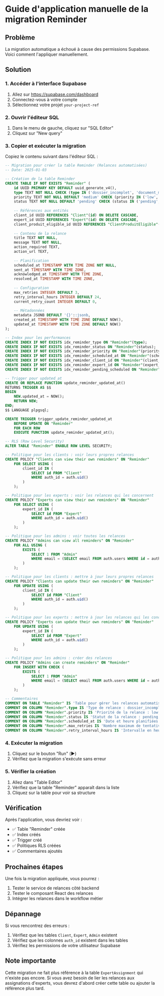 # Guide d'application manuelle de la migration Reminder

## Problème
La migration automatique a échoué à cause des permissions Supabase. Voici comment l'appliquer manuellement.

## Solution

### 1. Accéder à l'interface Supabase
1. Allez sur https://supabase.com/dashboard
2. Connectez-vous à votre compte
3. Sélectionnez votre projet `your-project-ref`

### 2. Ouvrir l'éditeur SQL
1. Dans le menu de gauche, cliquez sur "SQL Editor"
2. Cliquez sur "New query"

### 3. Copier et exécuter la migration
Copiez le contenu suivant dans l'éditeur SQL :

```sql
-- Migration pour créer la table Reminder (Relances automatisées)
-- Date: 2025-01-03

-- Création de la table Reminder
CREATE TABLE IF NOT EXISTS "Reminder" (
    id UUID PRIMARY KEY DEFAULT uuid_generate_v4(),
    type TEXT NOT NULL CHECK (type IN ('dossier_incomplet', 'document_manquant', 'sla_expert', 'sla_client', 'paiement_en_retard', 'validation_requise')),
    priority TEXT NOT NULL DEFAULT 'medium' CHECK (priority IN ('low', 'medium', 'high', 'critical')),
    status TEXT NOT NULL DEFAULT 'pending' CHECK (status IN ('pending', 'sent', 'acknowledged', 'resolved', 'cancelled')),
    
    -- Références aux entités
    client_id UUID REFERENCES "Client"(id) ON DELETE CASCADE,
    expert_id UUID REFERENCES "Expert"(id) ON DELETE CASCADE,
    client_produit_eligible_id UUID REFERENCES "ClientProduitEligible"(id) ON DELETE CASCADE,
    
    -- Contenu de la relance
    title TEXT NOT NULL,
    message TEXT NOT NULL,
    action_required TEXT,
    action_url TEXT,
    
    -- Planification
    scheduled_at TIMESTAMP WITH TIME ZONE NOT NULL,
    sent_at TIMESTAMP WITH TIME ZONE,
    acknowledged_at TIMESTAMP WITH TIME ZONE,
    resolved_at TIMESTAMP WITH TIME ZONE,
    
    -- Configuration
    max_retries INTEGER DEFAULT 3,
    retry_interval_hours INTEGER DEFAULT 24,
    current_retry_count INTEGER DEFAULT 0,
    
    -- Métadonnées
    metadata JSONB DEFAULT '{}'::jsonb,
    created_at TIMESTAMP WITH TIME ZONE DEFAULT NOW(),
    updated_at TIMESTAMP WITH TIME ZONE DEFAULT NOW()
);

-- Index pour les performances
CREATE INDEX IF NOT EXISTS idx_reminder_type ON "Reminder"(type);
CREATE INDEX IF NOT EXISTS idx_reminder_status ON "Reminder"(status);
CREATE INDEX IF NOT EXISTS idx_reminder_priority ON "Reminder"(priority);
CREATE INDEX IF NOT EXISTS idx_reminder_scheduled_at ON "Reminder"(scheduled_at);
CREATE INDEX IF NOT EXISTS idx_reminder_client_id ON "Reminder"(client_id);
CREATE INDEX IF NOT EXISTS idx_reminder_expert_id ON "Reminder"(expert_id);
CREATE INDEX IF NOT EXISTS idx_reminder_pending_scheduled ON "Reminder"(status, scheduled_at) WHERE status = 'pending';

-- Trigger pour updated_at
CREATE OR REPLACE FUNCTION update_reminder_updated_at()
RETURNS TRIGGER AS $$
BEGIN
    NEW.updated_at = NOW();
    RETURN NEW;
END;
$$ LANGUAGE plpgsql;

CREATE TRIGGER trigger_update_reminder_updated_at
    BEFORE UPDATE ON "Reminder"
    FOR EACH ROW
    EXECUTE FUNCTION update_reminder_updated_at();

-- RLS (Row Level Security)
ALTER TABLE "Reminder" ENABLE ROW LEVEL SECURITY;

-- Politique pour les clients : voir leurs propres relances
CREATE POLICY "Clients can view their own reminders" ON "Reminder"
    FOR SELECT USING (
        client_id IN (
            SELECT id FROM "Client" 
            WHERE auth_id = auth.uid()
        )
    );

-- Politique pour les experts : voir les relances qui les concernent
CREATE POLICY "Experts can view their own reminders" ON "Reminder"
    FOR SELECT USING (
        expert_id IN (
            SELECT id FROM "Expert" 
            WHERE auth_id = auth.uid()
        )
    );

-- Politique pour les admins : voir toutes les relances
CREATE POLICY "Admins can view all reminders" ON "Reminder"
    FOR ALL USING (
        EXISTS (
            SELECT 1 FROM "Admin" 
            WHERE email = (SELECT email FROM auth.users WHERE id = auth.uid())
        )
    );

-- Politique pour les clients : mettre à jour leurs propres relances
CREATE POLICY "Clients can update their own reminders" ON "Reminder"
    FOR UPDATE USING (
        client_id IN (
            SELECT id FROM "Client" 
            WHERE auth_id = auth.uid()
        )
    );

-- Politique pour les experts : mettre à jour les relances qui les concernent
CREATE POLICY "Experts can update their own reminders" ON "Reminder"
    FOR UPDATE USING (
        expert_id IN (
            SELECT id FROM "Expert" 
            WHERE auth_id = auth.uid()
        )
    );

-- Politique pour les admins : créer des relances
CREATE POLICY "Admins can create reminders" ON "Reminder"
    FOR INSERT WITH CHECK (
        EXISTS (
            SELECT 1 FROM "Admin" 
            WHERE email = (SELECT email FROM auth.users WHERE id = auth.uid())
        )
    );

-- Commentaires
COMMENT ON TABLE "Reminder" IS 'Table pour gérer les relances automatisées du workflow métier';
COMMENT ON COLUMN "Reminder".type IS 'Type de relance : dossier_incomplet, document_manquant, sla_expert, sla_client, paiement_en_retard, validation_requise';
COMMENT ON COLUMN "Reminder".priority IS 'Priorité de la relance : low, medium, high, critical';
COMMENT ON COLUMN "Reminder".status IS 'Statut de la relance : pending, sent, acknowledged, resolved, cancelled';
COMMENT ON COLUMN "Reminder".scheduled_at IS 'Date et heure planifiées pour l''envoi de la relance';
COMMENT ON COLUMN "Reminder".max_retries IS 'Nombre maximum de tentatives de relance';
COMMENT ON COLUMN "Reminder".retry_interval_hours IS 'Intervalle en heures entre les tentatives';
```

### 4. Exécuter la migration
1. Cliquez sur le bouton "Run" (▶️)
2. Vérifiez que la migration s'exécute sans erreur

### 5. Vérifier la création
1. Allez dans "Table Editor"
2. Vérifiez que la table "Reminder" apparaît dans la liste
3. Cliquez sur la table pour voir sa structure

## Vérification

Après l'application, vous devriez voir :
- ✅ Table "Reminder" créée
- ✅ Index créés
- ✅ Trigger créé
- ✅ Politiques RLS créées
- ✅ Commentaires ajoutés

## Prochaines étapes

Une fois la migration appliquée, vous pourrez :
1. Tester le service de relances côté backend
2. Tester le composant React des relances
3. Intégrer les relances dans le workflow métier

## Dépannage

Si vous rencontrez des erreurs :
1. Vérifiez que les tables `Client`, `Expert`, `Admin` existent
2. Vérifiez que les colonnes `auth_id` existent dans les tables
3. Vérifiez les permissions de votre utilisateur Supabase

## Note importante

Cette migration ne fait plus référence à la table `ExpertAssignment` qui n'existe pas encore. Si vous avez besoin de lier les relances aux assignations d'experts, vous devrez d'abord créer cette table ou ajouter la référence plus tard. 